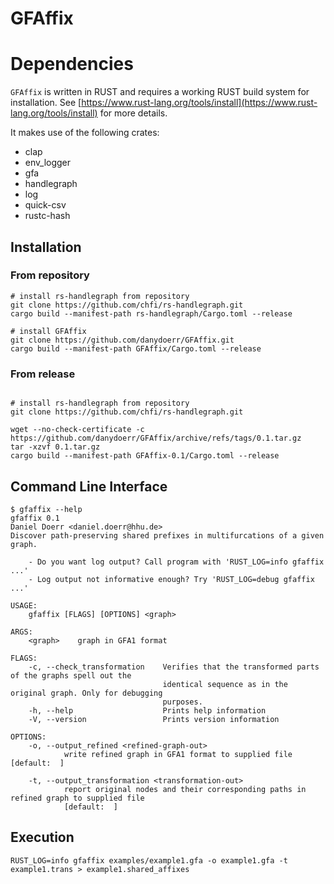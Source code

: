 # GFAffix

# Dependencies

`GFAffix` is written in RUST and requires a working RUST build system for
installation. See
[https://www.rust-lang.org/tools/install](https://www.rust-lang.org/tools/install)
for more details. 

It makes use of the following crates:
* clap
* env\_logger
* gfa
* handlegraph
* log
* quick-csv
* rustc-hash

## Installation

### From repository

```
# install rs-handlegraph from repository
git clone https://github.com/chfi/rs-handlegraph.git
cargo build --manifest-path rs-handlegraph/Cargo.toml --release

# install GFAffix
git clone https://github.com/danydoerr/GFAffix.git
cargo build --manifest-path GFAffix/Cargo.toml --release
```

### From release

```

# install rs-handlegraph from repository
git clone https://github.com/chfi/rs-handlegraph.git

wget --no-check-certificate -c https://github.com/danydoerr/GFAffix/archive/refs/tags/0.1.tar.gz
tar -xzvf 0.1.tar.gz
cargo build --manifest-path GFAffix-0.1/Cargo.toml --release

```

## Command Line Interface

```
$ gfaffix --help
gfaffix 0.1
Daniel Doerr <daniel.doerr@hhu.de>
Discover path-preserving shared prefixes in multifurcations of a given graph.

    - Do you want log output? Call program with 'RUST_LOG=info gfaffix ...'
    - Log output not informative enough? Try 'RUST_LOG=debug gfaffix ...'

USAGE:
    gfaffix [FLAGS] [OPTIONS] <graph>

ARGS:
    <graph>    graph in GFA1 format

FLAGS:
    -c, --check_transformation    Verifies that the transformed parts of the graphs spell out the
                                  identical sequence as in the original graph. Only for debugging
                                  purposes.
    -h, --help                    Prints help information
    -V, --version                 Prints version information

OPTIONS:
    -o, --output_refined <refined-graph-out>
            write refined graph in GFA1 format to supplied file [default:  ]

    -t, --output_transformation <transformation-out>
            report original nodes and their corresponding paths in refined graph to supplied file
            [default:  ]
```

## Execution

```
RUST_LOG=info gfaffix examples/example1.gfa -o example1.gfa -t example1.trans > example1.shared_affixes
```
